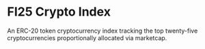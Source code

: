 # FI25 Crypto Index

An ERC-20 token cryptocurrency index tracking the top twenty-five cryptocurrencies proportionally allocated via marketcap.
